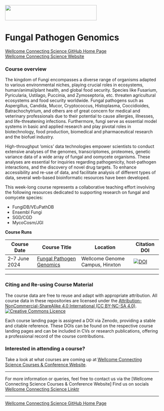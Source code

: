 <img src="https://coursesandconferences.wellcomeconnectingscience.org/wp-content/themes/wcc_courses_and_conferences/dist/assets/svg/logo.svg" width="300" height="50"> 

# Fungal Pathogen Genomics 

[Wellcome Connecting Science GitHub Home Page](https://github.com/WCSCourses) <br /> 
[Wellcome Connecting Science Website](https://coursesandconferences.wellcomeconnectingscience.org/)

### Course overview

The kingdom of Fungi encompasses a diverse range of organisms adapted to various environmental niches, playing crucial roles in ecosystems, human/animal/plant health, and global food security. Species like Fusarium, Pyricularia, Ustilago, Puccinia, and Zymoseptoria, etc. threaten agricultural ecosystems and food security worldwide. Fungal pathogens such as Aspergillus, Candida, Mucor, Cryptococcus, Histoplasma, Coccidioides, Batrachochytrium, and others are of great concern for medical and veterinary professionals due to their potential to cause allergies, illnesses, and life-threatening infections. Furthermore, fungi serve as essential model systems in basic and applied research and play pivotal roles in biotechnology, food production, biomedical and pharmaceutical research and the biofuel industry.

High-throughput ‘omics’ data technologies empower scientists to conduct extensive analyses of the genomes, transcriptomes, proteomes, genetic variance data of a wide array of fungal and oomycete organisms. These analyses are essential for inquiries regarding pathogenicity, host-pathogen interactions, and the discovery of novel drug targets. To enhance accessibility and re-use of data, and facilitate analysis of different types of data, several web-based bioinformatic resources have been developed.

This week-long course represents a collaborative teaching effort involving the following resources dedicated to supporting research on fungal and oomycete species:

- FungiDB/VEuPathDB
- Ensembl Fungi
- SGD/CGD
- MycoCosm/JGI

**Course Runs**      

| Course Date | Course Title | Location |Citation DOI |
|-------------|--------------|----------|-------------|
| 2–7 June 2024 | [Fungal Pathogen Genomics](https://github.com/WCSCourses/Fungal_Pathogen_Genomics) | Wellcome Genome Campus, Hinxton |[![DOI](https://zenodo.org/badge/DOI/10.5281/zenodo.14038717.svg)](https://doi.org/10.5281/zenodo.14038717) |

******

### Citing and Re-using Course Material

The course data are free to reuse and adapt with appropriate attribution. All course data in these repositories are licensed under the <a rel="license" href="https://creativecommons.org/licenses/by-nc-sa/4.0/">Attribution-NonCommercial-ShareAlike 4.0 International (CC BY-NC-SA 4.0)</a>. <a rel="license" href="http://creativecommons.org/licenses/by/4.0/"><img alt="Creative Commons Licence" style="border-width:0" src="https://i.creativecommons.org/l/by-nc-sa/4.0/88x31.png" /></a><br /> 

Each course landing page is assigned a DOI via Zenodo, providing a stable and citable reference. These DOIs can be found on the respective course landing pages and can be included in CVs or research publications, offering a professional record of the course contributions.

### Interested in attending a course?

Take a look at what courses are coming up at [Wellcome Connecting Science Courses & Conference Website](https://coursesandconferences.wellcomeconnectingscience.org/our-events/).

---

For more information or queries, feel free to contact us via the [Wellcome Connecting Science Courses & Conference Website]
Find us on socials [Wellcome Connecting Science Linktr](https://linktr.ee/eventswcs)

---

[Wellcome Connecting Science GitHub Home Page](https://github.com/WCSCourses) 
